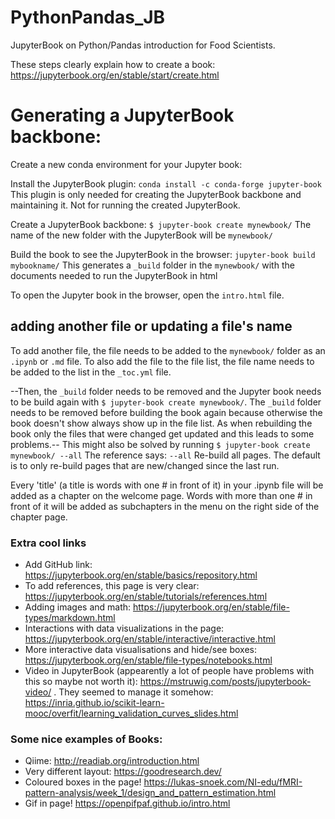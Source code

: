 # PythonPandas_JB
JupyterBook on Python/Pandas introduction for Food Scientists.

These steps clearly explain how to create a book: https://jupyterbook.org/en/stable/start/create.html 

# Generating a JupyterBook backbone:
Create a new conda environment for your Jupyter book:

Install the JupyterBook plugin:
`conda install -c conda-forge jupyter-book`
This plugin is only needed for creating the JupyterBook backbone and maintaining it. Not for running the created JupyterBook.

Create a JupyterBook backbone:
`$ jupyter-book create mynewbook/` 
The name of the new folder with the JupyterBook will be `mynewbook/` 

Build the book to see the JupyterBook in the browser: 
`jupyter-book build mybookname/`
This generates a `_build` folder in the `mynewbook/` with the documents needed to run the JupyterBook in html 

To open the Jupyter book in the browser, open the `intro.html` file. 

## adding another file or updating a file's name
To add another file, the file needs to be added to the `mynewbook/` folder as an `.ipynb` or `.md` file. To also add the file to the file list, the file name needs to be added to the list in the `_toc.yml` file. 

--Then, the `_build` folder needs to be removed and the Jupyter book needs to be build again with 
`$ jupyter-book create mynewbook/`.
The `_build` folder needs to be removed before building the book again because otherwise the book doesn't show always show up in the file list. As when rebuilding the book only the files that were changed get updated and this leads to some problems.-- This might also be solved by running `$ jupyter-book create mynewbook/ --all` The reference says:   `--all`         Re-build all pages. The default is to only
                                  re-build pages that are new/changed since
                                  the last run.

Every 'title' (a title is words with one # in front of it) in your .ipynb file will be added as a chapter on the welcome page. Words with more than one # in front of it will be added as subchapters in the menu on the right side of the chapter page. 

### Extra cool links

- Add GitHub link: https://jupyterbook.org/en/stable/basics/repository.html
- To add references, this page is very clear: https://jupyterbook.org/en/stable/tutorials/references.html
- Adding images and math: https://jupyterbook.org/en/stable/file-types/markdown.html
- Interactions with data visualizations in the page: https://jupyterbook.org/en/stable/interactive/interactive.html 
- More interactive data visualisations and hide/see boxes: https://jupyterbook.org/en/stable/file-types/notebooks.html
- Video in JupyterBook (appearently a lot of people have problems with this so maybe not worth it): https://mstruwig.com/posts/jupyterbook-video/ . 
They seemed to manage it somehow: https://inria.github.io/scikit-learn-mooc/overfit/learning_validation_curves_slides.html



### Some nice examples of Books:

- Qiime: http://readiab.org/introduction.html 
- Very different layout: https://goodresearch.dev/ 
- Coloured boxes in the page! https://lukas-snoek.com/NI-edu/fMRI-pattern-analysis/week_1/design_and_pattern_estimation.html 
- Gif in page! https://openpifpaf.github.io/intro.html
